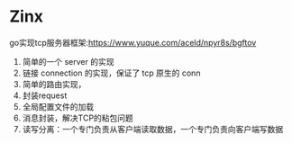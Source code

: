 # Zinx
go实现tcp服务器框架:https://www.yuque.com/aceld/npyr8s/bgftov

1. 简单的一个 server 的实现
2. 链接 connection 的实现，保证了 tcp 原生的 conn
3. 简单的路由实现，
4. 封装request
5. 全局配置文件的加载
6. 消息封装，解决TCP的粘包问题
7. 读写分离：一个专门负责从客户端读取数据，一个专门负责向客户端写数据
